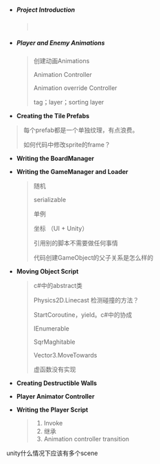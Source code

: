 - ##### Project Introduction

  > ​

- ##### Player and Enemy Animations

  > 创建动画Animations
  >
  > Animation Controller
  >
  > Animation override Controller
  >
  > tag；layer；sorting layer

-  **Creating the Tile Prefabs**

  > 每个prefab都是一个单独纹理，有点浪费。
  >
  > 如何代码中修改sprite的frame？

- **Writing the BoardManager**

- **Writing the GameManager and Loader**

  > 随机
  >
  > serializable
  >
  > 单例
  >
  > 坐标 （UI + Unity）
  >
  > 引用别的脚本不需要做任何事情
  >
  > 代码创建GameObject的父子关系是怎么样的

- **Moving Object Script**

  > c#中的abstract类
  >
  > Physics2D.Linecast 检测碰撞的方法？
  >
  > StartCoroutine，yield。c#中的协成
  >
  > IEnumerable
  >
  > SqrMaghitable
  >
  > Vector3.MoveTowards
  >
  > 虚函数没有实现

- **Creating Destructible Walls**

- **Player Animator Controller**

- **Writing the Player Script**

  > 1. Invoke
  > 2. 继承
  > 3. Animation controller transition

unity什么情况下应该有多个scene